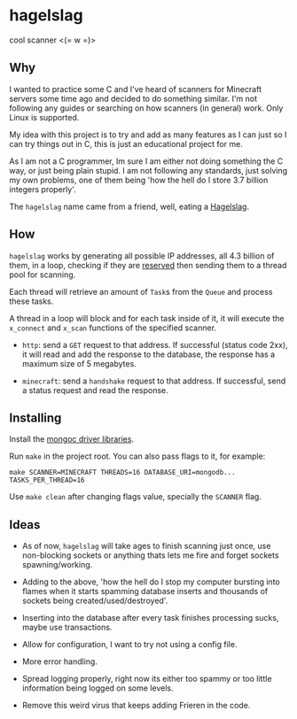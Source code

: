 # hagelslag

cool scanner <(= w =)>

## Why

I wanted to practice some C and I've heard of scanners for Minecraft servers some time ago and decided to do something similar. I'm not following any guides or searching on how scanners (in general) work. Only Linux is supported.

My idea with this project is to try and add as many features as I can just so I can try things out in C, this is just an educational project for me.

As I am not a C programmer, Im sure I am either not doing something the C way, or just being plain stupid. I am not following any standards, just solving my own problems, one of them being 'how the hell do I store 3.7 billion integers properly'.

The `hagelslag` name came from a friend, well, eating a [Hagelslag](https://en.wikipedia.org/wiki/Hagelslag).

## How

`hagelslag` works by generating all possible IP addresses, all 4.3 billion of them, in a loop, checking if they are [reserved](https://en.wikipedia.org/wiki/Reserved_IP_addresses) then sending them to a thread pool for scanning.

Each thread will retrieve an amount of `Task`s from the `Queue` and process these tasks.

A thread in a loop will block and for each task inside of it, it will execute the `x_connect` and `x_scan` functions of the specified scanner.

- `http`: send a `GET` request to that address. If successful (status code 2xx), it will read and add the response to the database, the response has a maximum size of 5 megabytes.

- `minecraft`: send a `handshake` request to that address. If successful, send a status request and read the response.

## Installing

Install the [mongoc driver libraries](https://www.mongodb.com/docs/languages/c/c-driver/current/libmongoc/tutorials/obtaining-libraries/installing/).

Run `make` in the project root. You can also pass flags to it, for example:

```
make SCANNER=MINECRAFT THREADS=16 DATABASE_URI=mongodb... TASKS_PER_THREAD=16
```

Use `make clean` after changing flags value, specially the `SCANNER` flag.

## Ideas

- As of now, `hagelslag` will take ages to finish scanning just once, use non-blocking sockets or anything thats lets me fire and forget sockets spawning/working.

- Adding to the above, 'how the hell do I stop my computer bursting into flames when it starts spamming database inserts and thousands of sockets being created/used/destroyed'.

- Inserting into the database after every task finishes processing sucks, maybe use transactions.

- Allow for configuration, I want to try not using a config file.

- More error handling.

- Spread logging properly, right now its either too spammy or too little information being logged on some levels.

- Remove this weird virus that keeps adding Frieren in the code.
